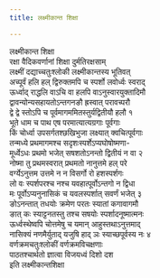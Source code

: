 ```yaml
---
title: लक्ष्मीकान्त शिक्षा

---
```

लक्ष्मीकान्त शिक्षा  
रक्षा वैदिकवर्णानां शिक्षा दुर्मतिरक्षसाम्  
लक्ष्मीं दद्याच्चतुःश्लोकी लक्ष्मीकान्तस्य भूतिवत्  
अच्पूर्वं हलि हल् द्विरुक्तमपि च स्पर्शो लवोर्ध्वः स्वराद्  
ऊर्ध्वाद् राद्धलि वाऽचि वा हलपि वाऽनुस्वारयुक्तादिमौ  
द्वावन्योन्यसहायतोऽन्तगनङौ ह्रस्वात् परावच्परौ  
द्वे द्वे स्तोऽपि च पूर्वमागममितस्तुर्यद्वितीयौ हलौ १  
भूते धाम च पाथ एष परमात्यात्यग्रगाः पूर्वगाः  
किं चोर्ध्वा उपसर्गतश्छखिभुजा लक्ष्यात् क्वचित्पूर्वगाः  
तन्मध्ये प्रथमागमश्च सदृशःस्पर्शेऽप्यघोषोष्मणा-  
मूर्ध्वेऽधः प्रथमो भजेत् सषशतोऽनन्तो द्वितीयं न वा २  
नोष्मा तु प्रथमस्वरात् प्रथमतो नानुत्तमे हल् परे  
वर्ग्येऽनुत्तम उत्तमे न न विसर्गो रो हशस्पर्शगः  
लो वः स्पर्शपरश्च नश्च यवहात्पूर्वोऽन्तगो न द्विधा  
मः पूर्वोऽप्यनुनासिकं च यवलस्पर्शात् सवर्णं भजेत् ३  
ङोऽनन्तात् तधयोः क्रमेण परतः स्यातां कगावागमौ  
ङात् कः स्याट्टनतस्तु तश्च सषयोः स्पर्शादनूष्मात्मनः  
ऊर्ध्वस्थेष्वपि चोत्तमेषु च यमान् आहुस्तथाऽनुत्तमाद्  
नासिक्यं नणमैर्युताद् यजुषि हाद् ञः स्याच्छपूर्वस्य नः ४  
वर्णक्रमचतुःश्लोकीं वर्णक्रमविचक्षणाः  
पाठतश्चार्थतो ज्ञात्वा विजयध्वं दिशो दश  
                      इति लक्ष्मीकान्तशिक्षा